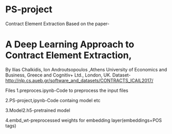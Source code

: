 # PS-project
Contract Element Extraction
Based on the paper-
# A Deep Learning Approach to Contract Element Extraction,
By Ilias Chalkidis, Ion Androutsopoulos ,Athens University of Economics and    Business, Greece and Cognitiv+ Ltd., London, UK.
Dataset-http://nlp.cs.aueb.gr/software_and_datasets/CONTRACTS_ICAIL2017/


Files
1.preproces.ipynb-Code to preprocess the input files

2.PS-project,ipynb-Code containg model etc

3.Model2.h5-pretrained model

4.embd_wt-preprocessed weights for embedding layer(embeddings+POS tags)
